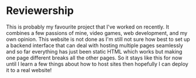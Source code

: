 # Reviewership
This is probably my favourite project that I've worked on recently. It combines a few passions of mine, video games, web development, and my own opinion. This website is not done as I'm still not sure how best to set up a backend interface that can deal with hosting multiple pages seamlessly and so far everything has just been static HTML which works but making one page different breaks all the other pages. So it stays like this for now until I learn a few things about how to host sites then hopefully I can deploy it to a real website!
